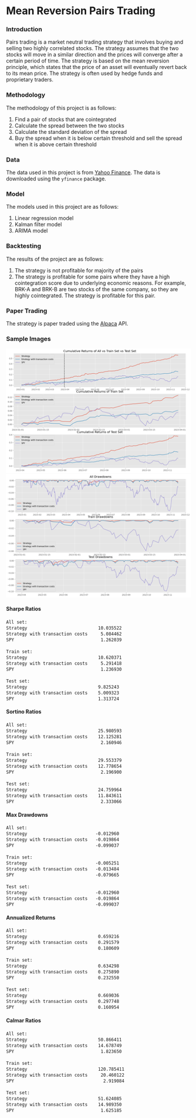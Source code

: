 # Mean Reversion Pairs Trading

### Introduction

Pairs trading is a market neutral trading strategy that involves buying and selling two highly correlated stocks. The strategy assumes that the two stocks will move in a similar direction and the prices will converge after a certain period of time. The strategy is based on the mean reversion principle, which states that the price of an asset will eventually revert back to its mean price. The strategy is often used by hedge funds and proprietary traders.

### Methodology

The methodology of this project is as follows:

1. Find a pair of stocks that are cointegrated
2. Calculate the spread between the two stocks
3. Calculate the standard deviation of the spread
4. Buy the spread when it is below certain threshold and sell the spread when it is above certain threshold

### Data

The data used in this project is from [Yahoo Finance](https://finance.yahoo.com/). The data is downloaded using the `yfinance` package.

### Model

The models used in this project are as follows:

1. Linear regression model
2. Kalman filter model
3. ARIMA model

### Backtesting

The results of the project are as follows:

1. The strategy is not profitable for majority of the pairs
2. The strategy is profitable for some pairs where they have a high cointegration score due to underlying economic reasons. For example, BRK-A and BRK-B are two stocks of the same company, so they are highly cointegrated. The strategy is profitable for this pair.

### Paper Trading

The strategy is paper traded using the [Alpaca](https://alpaca.markets/) API. 

### Sample Images

![Cumulative Returns](./image/cumret.png?raw=true "Cumulative Returns")
![Drawdowns](./image/drawdown.png?raw=true "Drawdowns")

#### Sharpe Ratios
```
All set: 
Strategy                           10.035522
Strategy with transaction costs     5.084462
SPY                                 1.262039

Train set: 
Strategy                           10.620371
Strategy with transaction costs     5.291418
SPY                                 1.236930

Test set: 
Strategy                           9.825243
Strategy with transaction costs    5.009323
SPY                                1.313724
```

#### Sortino Ratios
```
All set: 
Strategy                           25.980593
Strategy with transaction costs    12.125281
SPY                                 2.160946

Train set: 
Strategy                           29.553379
Strategy with transaction costs    12.778654
SPY                                 2.196900

Test set: 
Strategy                           24.759964
Strategy with transaction costs    11.843611
SPY                                 2.333066
```

#### Max Drawdowns 
```
All set: 
Strategy                          -0.012960
Strategy with transaction costs   -0.019864
SPY                               -0.099037

Train set: 
Strategy                          -0.005251
Strategy with transaction costs   -0.013484
SPY                               -0.079665

Test set: 
Strategy                          -0.012960
Strategy with transaction costs   -0.019864
SPY                               -0.099037
```

#### Annualized Returns
```
All set: 
Strategy                           0.659216
Strategy with transaction costs    0.291579
SPY                                0.180609

Train set: 
Strategy                           0.634298
Strategy with transaction costs    0.275890
SPY                                0.232550

Test set: 
Strategy                           0.669036
Strategy with transaction costs    0.297748
SPY                                0.160954
```

#### Calmar Ratios 
```
All set: 
Strategy                           50.866411
Strategy with transaction costs    14.678749
SPY                                 1.823650

Train set: 
Strategy                           120.785411
Strategy with transaction costs     20.460122
SPY                                  2.919084

Test set: 
Strategy                           51.624085
Strategy with transaction costs    14.989350
SPY                                 1.625185
```


